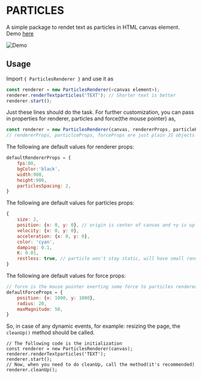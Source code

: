 # PARTICLES

A simple package to rendet text as particles in HTML canvas element.  
Demo [here](https://bewakes.com/html-js-stuffs/particles/index.html)

![Demo](https://bewakes.com/media/blog-images/demo.gif "Demo")


## Usage
Import `{ ParticlesRenderer }` and use it as
```javascript
const renderer = new ParticlesRenderer(<canvas element>);
renderer.renderTextparticles('TEXT'); // Shorter text is better
renderer.start();
```
Just these lines should do the task. For further customization, you can pass in properties for renderer, particles and force(the mouse pointer) as,
```javascript
const renderer = new ParticlesRenderer(canvas, rendererProps, particleProps, forceProps);
// rendererProps, particlceProps, forceProps are just plain JS objects
```
The following are default values for renderer props:
```javascript
defaultRendererProps = {
    fps:80,
    bgColor:'black',
    width:900,
    height:900,
    particlesSpacing: 2,
}
```
The following are default values for particles props:
```javascript
{
    size: 2,
    position: {x: 0, y: 0}, // origin is center of canvas and +y is up
    velocity: {x: 0, y: 0},
    acceleration: {x: 0, y: 0},
    color: 'cyan',
    damping: 0.1,
    K: 0.01,
    restless: true, // particle won't stay static, will have small random motions even if no force acting
}
```
The following are default values for force props: 
```javascript
// force is the mouse pointer exerting some force to particles rendered
defaultForceProps = {
    position: {x: 1000, y: 1000},
    radius: 20,
    maxMagnitude: 50,
}
```
So, in case of any dynamic events, for example: resizing the page, the `cleanUp()` method should be called.
```javascfript
// The following code is the initialization
const renderer = new ParticlesRenderer(canvas);
renderer.renderTextparticles('TEXT');
renderer.start();
// Now, when you need to do cleanUp, call the method(it's recommended)
renderer.cleanUp();
```
